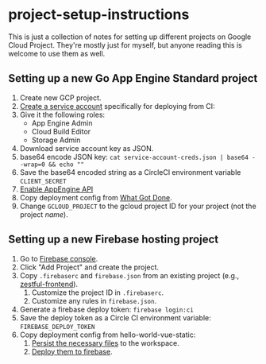 # project-setup-instructions

This is just a collection of notes for setting up different projects on Google Cloud Project. They're mostly just for myself, but anyone reading this is welcome to use them as well.

## Setting up a new Go App Engine Standard project

1. Create new GCP project.
1. [Create a service account](https://console.cloud.google.com/iam-admin/serviceaccounts/create) specifically for deploying from CI:
  1. Give it the following roles:
      * App Engine Admin
      * Cloud Build Editor
      * Storage Admin
  1. Download service account key as JSON.
1. base64 encode JSON key: `cat service-account-creds.json | base64 --wrap=0 && echo ""`
1. Save the base64 encoded string as a CircleCI environment variable `CLIENT_SECRET`
1. [Enable AppEngine API](https://console.developers.google.com/apis/api/appengine.googleapis.com/overview)
1. Copy deployment config from [What Got Done](https://github.com/mtlynch/whatgotdone/blob/2fee6628d1057c47b27ce521fc7256ef29854358/.circleci/config.yml#L84-L114).
  1. Change `GCLOUD_PROJECT` to the gcloud project ID for your project (not the project *name*).

## Setting up a new Firebase hosting project

1. Go to [Firebase console](https://console.firebase.google.com/).
1. Click "Add Project" and create the project.
1. Copy `.firebaserc` and `firebase.json` from an existing project (e.g., [zestful-frontend](https://github.com/mtlynch/zestful-frontend)).
    1. Customize the project ID in `.firebaserc`.
    1. Customize any rules in `firebase.json`.
1. Generate a firebase deploy token: `firebase login:ci`
1. Save the deploy token as a Circle CI environment variable: `FIREBASE_DEPLOY_TOKEN`
1. Copy deployment config from hello-world-vue-static:
    1. [Persist the necessary files](https://github.com/mtlynch/hello-world-vue-static/blob/5d13fcf35a53328c9078a867dbce9a96cc927598/.circleci/config.yml#L14-L19) to the workspace.
    1. [Deploy them to firebase](https://github.com/mtlynch/hello-world-vue-static/blob/5d13fcf35a53328c9078a867dbce9a96cc927598/.circleci/config.yml#L20-L32).